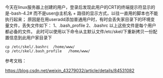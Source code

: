 今天在linux服务器上创建的用户，登录后发现此用户的CRT的终端提示符显示的是-bash-4.2# 而不是user@主机名 + 路径的显示方式，以往一直用的脚本也不能执行起来；
原因是在用useradd添加普通用户时，有时会丢失家目录下的环境变量文件，丢失文件如下：
1、.bash_profile
2、.bashrc
以上这些文件是每个用户都必备的文件。
此时可以使用以下命令从主默认文件/etc/skel/下重新拷贝一份配置信息到此用户家目录下

```
cp /etc/skel/.bashrc  /home/www/
cp /etc/skel/.bash_profile   /home/www/
```

参考文档：

https://blog.csdn.net/weixin_43279032/article/details/84531082
